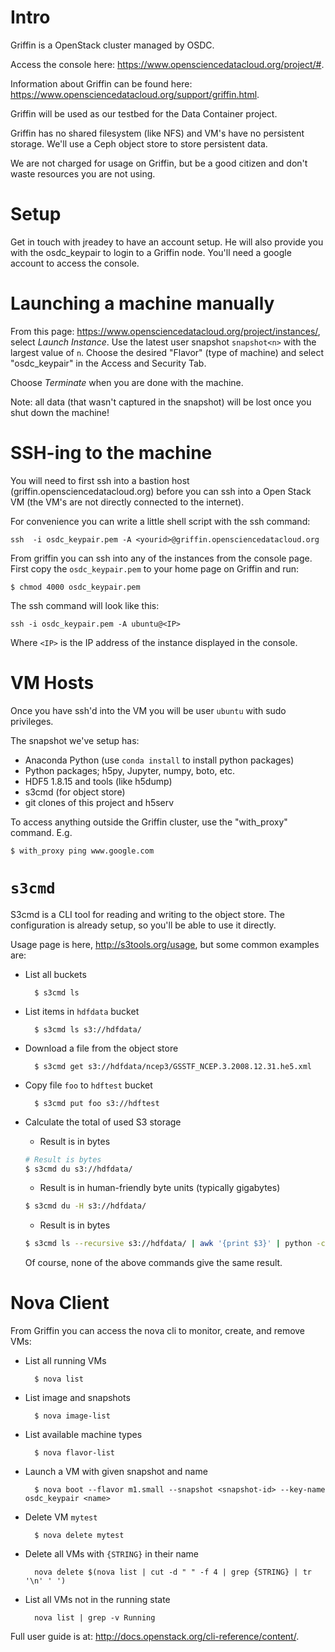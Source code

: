 # Intro

Griffin is a OpenStack cluster managed by OSDC.

Access the console here: https://www.opensciencedatacloud.org/project/#.

Information about Griffin can be found here: https://www.opensciencedatacloud.org/support/griffin.html.

Griffin will be used as our testbed for the Data Container project.

Griffin has no shared filesystem (like NFS) and VM's have no persistent storage.  We'll use a Ceph object store to store persistent data.

We are not charged for usage on Griffin, but be a good citizen and don't waste resources you are not using.

# Setup

Get in touch with jreadey to have an account setup.  He will also provide you with the
osdc_keypair to login to a Griffin node.  You'll need a google account to access the console.

# Launching a machine manually

From this page: https://www.opensciencedatacloud.org/project/instances/, select
_Launch Instance_.  Use the latest user snapshot `snapshot<n>` with the largest value of `n`.  Choose the desired "Flavor" (type of machine) and select "osdc_keypair" in the Access and Security Tab.

Choose _Terminate_ when you are done with the machine.

Note: all data (that wasn't captured in the snapshot) will be lost once you shut down the machine!

# SSH-ing to the machine

You will need to first ssh into a bastion host (griffin.opensciencedatacloud.org) before you
can ssh into a Open Stack VM (the VM's are not directly connected to the internet).

For convenience you can write a little shell script with the ssh command:

    ssh  -i osdc_keypair.pem -A <yourid>@griffin.opensciencedatacloud.org

From griffin you can ssh into any of the instances from the console page.
First copy the `osdc_keypair.pem` to your home page on Griffin and run:

    $ chmod 4000 osdc_keypair.pem

The ssh command will look like this:

    ssh -i osdc_keypair.pem -A ubuntu@<IP>

Where `<IP>` is the IP address of the instance displayed in the console.

# VM Hosts

Once you have ssh'd into the VM you will be user `ubuntu` with sudo privileges.

The snapshot we've setup has:
* Anaconda Python (use `conda install` to install python packages)
* Python packages; h5py, Jupyter, numpy, boto, etc.
* HDF5 1.8.15 and tools (like h5dump)
* s3cmd (for object store)
* git clones of this project and h5serv

To access anything outside the Griffin cluster, use the "with_proxy" command.  E.g.

    $ with_proxy ping www.google.com

# `s3cmd`

S3cmd is a CLI tool for reading and writing to the object store.  The configuration is already setup, so you'll be able to use it directly.

Usage page is here, http://s3tools.org/usage, but some common examples are:

* List all buckets

        $ s3cmd ls

* List items in `hdfdata` bucket

        $ s3cmd ls s3://hdfdata/

* Download a file from the object store

        $ s3cmd get s3://hdfdata/ncep3/GSSTF_NCEP.3.2008.12.31.he5.xml

* Copy file `foo` to `hdftest` bucket

        $ s3cmd put foo s3://hdftest

* Calculate the total of used S3 storage

    * Result is in bytes

    ```sh
    # Result is bytes
    $ s3cmd du s3://hdfdata/
    ```
    
    * Result is in human-friendly byte units (typically gigabytes)

    ```sh
    $ s3cmd du -H s3://hdfdata/  
    ```

    * Result is in bytes
    ```sh
    $ s3cmd ls --recursive s3://hdfdata/ | awk '{print $3}' | python -c"import sys; print(sum(map(int, sys.stdin)))" –
    ```

    Of course, none of the above commands give the same result.

# Nova Client

From Griffin you can access the nova cli to monitor, create, and remove VMs:

* List all running VMs

        $ nova list

* List image and snapshots

        $ nova image-list

* List available machine types

        $ nova flavor-list

* Launch a VM with given snapshot and name

        $ nova boot --flavor m1.small --snapshot <snapshot-id> --key-name osdc_keypair <name>

* Delete VM `mytest`

        $ nova delete mytest

* Delete all VMs with `{STRING}` in their name

        nova delete $(nova list | cut -d " " -f 4 | grep {STRING} | tr '\n' ' ')

* List all VMs not in the running state

        nova list | grep -v Running

Full user guide is at: http://docs.openstack.org/cli-reference/content/.
